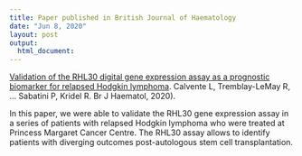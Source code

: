 ```yaml
---
title: Paper published in British Journal of Haematology
date: "Jun 8, 2020"
layout: post
output:
  html_document:
---
```


[Validation of the RHL30 digital gene expression assay as a prognostic biomarker for relapsed Hodgkin lymphoma](https://onlinelibrary.wiley.com/doi/full/10.1111/bjh.16777). Calvente L, Tremblay-LeMay R, ... Sabatini P, Kridel R. Br J Haematol, 2020).

In this paper, we were able to validate the RHL30 gene expression assay in a series of patients with relapsed Hodgkin lymphoma who were treated at Princess Margaret Cancer Centre. The RHL30 assay allows to identify patients with diverging outcomes post-autologous stem cell transplantation.
